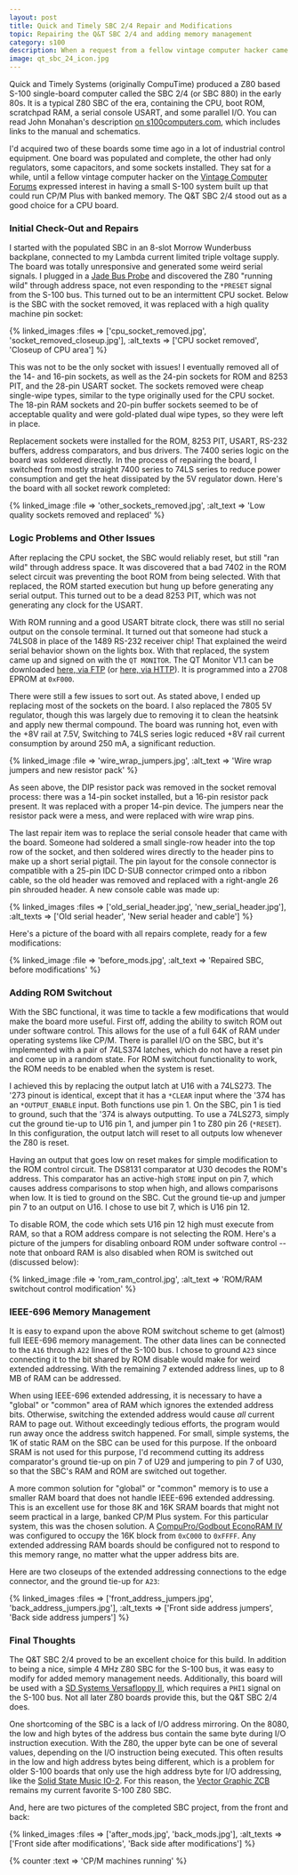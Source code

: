 ```yaml
---
layout: post
title: Quick and Timely SBC 2/4 Repair and Modifications
topic: Repairing the Q&T SBC 2/4 and adding memory management
category: s100
description: When a request from a fellow vintage computer hacker came through for a Z80 based S-100 system capable of running banked CP/M Plus, I chose a Quick and Timely SBC 2/4 as the CPU board, as I had two on hand. In repairing it, I came up with a convenient way to add extended memory management.
image: qt_sbc_24_icon.jpg
---
```


Quick and Timely Systems (originally CompuTime) produced a Z80 based S-100 single-board computer called the SBC 2/4 (or SBC 880) in the early 80s. It is a typical Z80 SBC of the era, containing the CPU, boot ROM, scratchpad RAM, a serial console USART, and some parallel I/O. You can read John Monahan's description [on s100computers.com](http://s100computers.com/Hardware%20Folder/CompuTime/SBC-880/SBC-880.htm), which includes links to the manual and schematics.

I'd acquired two of these boards some time ago in a lot of industrial control equipment. One board was populated and complete, the other had only regulators, some capacitors, and some sockets installed. They sat for a while, until a fellow vintage computer hacker on the [Vintage Computer Forums](http://www.vcfed.org/forum/) expressed interest in having a small S-100 system built up that could run CP/M Plus with banked memory. The Q&T SBC 2/4 stood out as a good choice for a CPU board.

### Initial Check-Out and Repairs

I started with the populated SBC in an 8-slot Morrow Wunderbuss backplane, connected to my Lambda current limited triple voltage supply. The board was totally unresponsive and generated some weird serial signals. I plugged in a [Jade Bus Probe](http://s100computers.com/Hardware%20Folder/Jade/Bus%20Probe/Bus_Probe.htm) and discovered the Z80 "running wild" through address space, not even responding to the `*PRESET` signal from the S-100 bus. This turned out to be an intermittent CPU socket. Below is the SBC with the socket removed, it was replaced with a high quality machine pin socket:

{% linked_images :files => ['cpu_socket_removed.jpg', 'socket_removed_closeup.jpg'], :alt_texts => ['CPU socket removed', 'Closeup of CPU area'] %}

This was not to be the only socket with issues! I eventually removed all of the 14- and 16-pin sockets, as well as the 24-pin sockets for ROM and 8253 PIT, and the 28-pin USART socket. The sockets removed were cheap single-wipe types, similar to the type originally used for the CPU socket. The 18-pin RAM sockets and 20-pin buffer sockets seemed to be of acceptable quality and were gold-plated dual wipe types, so they were left in place.

Replacement sockets were installed for the ROM, 8253 PIT, USART, RS-232 buffers, address comparators, and bus drivers. The 7400 series logic on the board was soldered directly. In the process of repairing the board, I switched from mostly straight 7400 series to 74LS series to reduce power consumption and get the heat dissipated by the 5V regulator down. Here's the board with all socket rework completed:

{% linked_image :file => 'other_sockets_removed.jpg', :alt_text => 'Low quality sockets removed and replaced' %}

### Logic Problems and Other Issues

After replacing the CPU socket, the SBC would reliably reset, but still "ran wild" through address space. It was discovered that a bad 7402 in the ROM select circuit was preventing the boot ROM from being selected. With that replaced, the ROM started execution but hung up before generating any serial output. This turned out to be a dead 8253 PIT, which was not generating any clock for the USART.

With ROM running and a good USART bitrate clock, there was still no serial output on the console terminal. It turned out that someone had stuck a 74LS08 in place of the 1489 RS-232 receiver chip! That explained the weird serial behavior shown on the lights box. With that replaced, the system came up and signed on with the `QT MONITOR`. The QT Monitor V1.1 can be downloaded [here, via FTP](ftp://filedump.glitchwrks.com/rom_dumps/QTMON_1.1_SBC24.HEX) (or [here, via HTTP](http://filedump.glitchwrks.com/rom_dumps/QTMON_1.1_SBC24.HEX)). It is programmed into a 2708 EPROM at `0xF000`.

There were still a few issues to sort out. As stated above, I ended up replacing most of the sockets on the board. I also replaced the 7805 5V regulator, though this was largely due to removing it to clean the heatsink and apply new thermal compound. The board was running hot, even with the +8V rail at 7.5V, Switching to 74LS series logic reduced +8V rail current consumption by around 250 mA, a significant reduction. 

{% linked_image :file => 'wire_wrap_jumpers.jpg', :alt_text => 'Wire wrap jumpers and new resistor pack' %}

As seen above, the DIP resistor pack was removed in the socket removal process: there was a 14-pin socket installed, but a 16-pin resistor pack present. It was replaced with a proper 14-pin device. The jumpers near the resistor pack were a mess, and were replaced with wire wrap pins.

The last repair item was to replace the serial console header that came with the board. Someone had soldered a small single-row header into the top row of the socket, and then soldered wires directly to the header pins to make up a short serial pigtail. The pin layout for the console connector is compatible with a 25-pin IDC D-SUB connector crimped onto a ribbon cable, so the old header was removed and replaced with a right-angle 26 pin shrouded header. A new console cable was made up:

{% linked_images :files => ['old_serial_header.jpg', 'new_serial_header.jpg'], :alt_texts => ['Old serial header', 'New serial header and cable'] %}

Here's a picture of the board with all repairs complete, ready for a few modifications:

{% linked_image :file => 'before_mods.jpg', :alt_text => 'Repaired SBC, before modifications' %}

### Adding ROM Switchout

With the SBC functional, it was time to tackle a few modifications that would make the board more useful. First off, adding the ability to switch ROM out under software control. This allows for the use of a full 64K of RAM under operating systems like CP/M. There is parallel I/O on the SBC, but it's implemented with a pair of 74LS374 latches, which do not have a reset pin and come up in a random state. For ROM switchout functionality to work, the ROM needs to be enabled when the system is reset.

I achieved this by replacing the output latch at U16 with a 74LS273. The '273 pinout is identical, except that it has a `*CLEAR` input where the '374 has an `*OUTPUT_ENABLE` input. Both functions use pin 1. On the SBC, pin 1 is tied to ground, such that the '374 is always outputting. To use a 74LS273, simply cut the ground tie-up to U16 pin 1, and jumper pin 1 to Z80 pin 26 (`*RESET`). In this configuration, the output latch will reset to all outputs low whenever the Z80 is reset.

Having an output that goes low on reset makes for simple modification to the ROM control circuit. The DS8131 comparator at U30 decodes the ROM's address. This comparator has an active-high `STORE` input on pin 7, which causes address comparisons to stop when high, and allows comparisons when low. It is tied to ground on the SBC. Cut the ground tie-up and jumper pin 7 to an output on U16. I chose to use bit 7, which is U16 pin 12.

To disable ROM, the code which sets U16 pin 12 high must execute from RAM, so that a ROM address compare is not selecting the ROM. Here's a picture of the jumpers for disabling onboard ROM under software control -- note that onboard RAM is also disabled when ROM is switched out (discussed below):

{% linked_image :file => 'rom_ram_control.jpg', :alt_text => 'ROM/RAM switchout control modification' %}

### IEEE-696 Memory Management

It is easy to expand upon the above ROM switchout scheme to get (almost) full IEEE-696 memory management. The other data lines can be connected to the `A16` through `A22` lines of the S-100 bus. I chose to ground `A23` since connecting it to the bit shared by ROM disable would make for weird extended addressing. With the remaining 7 extended address lines, up to 8 MB of RAM can be addressed.

When using IEEE-696 extended addressing, it is necessary to have a "global" or "common" area of RAM which ignores the extended address bits. Otherwise, switching the extended address would cause *all* current RAM to page out. Without exceedingly tedious efforts, the program would run away once the address switch happened. For small, simple systems, the 1K of static RAM on the SBC can be used for this purpose. If the onboard SRAM is not used for this purpose, I'd recommend cutting its address comparator's ground tie-up on pin 7 of U29 and jumpering to pin 7 of U30, so that the SBC's RAM and ROM are switched out together.

A more common solution for "global" or "common" memory is to use a smaller RAM board that does not handle IEEE-696 extended addressing. This is an excellent use for those 8K and 16K SRAM boards that might not seem practical in a large, banked CP/M Plus system. For this particular system, this was the chosen solution. A [CompuPro/Godbout EconoRAM IV](http://s100computers.com/Hardware%20Folder/CompuPro/RAM%20Boards/CompuPro%20RAM%20Boards.htm) was configured to occupy the 16K block from `0xC000` to `0xFFFF`. Any extended addressing RAM boards should be configured not to respond to this memory range, no matter what the upper address bits are.

Here are two closeups of the extended addressing connections to the edge connector, and the ground tie-up for `A23`:

{% linked_images :files => ['front_address_jumpers.jpg', 'back_address_jumpers.jpg'], :alt_texts => ['Front side address jumpers', 'Back side address jumpers'] %}

### Final Thoughts

The Q&T SBC 2/4 proved to be an excellent choice for this build. In addition to being a nice, simple 4 MHz Z80 SBC for the S-100 bus, it was easy to modify for added memory management needs. Additionally, this board will be used with a [SD Systems Versafloppy II](http://www.retrotechnology.com/herbs_stuff/s_sd_vfii.html), which requires a `PHI1` signal on the S-100 bus. Not all later Z80 boards provide this, but the Q&T SBC 2/4 does.

One shortcoming of the SBC is a lack of I/O address mirroring. On the 8080, the low and high bytes of the address bus contain the same byte during I/O instruction execution. With the Z80, the upper byte can be one of several values, depending on the I/O instruction being executed. This often results in the low and high address bytes being different, which is a problem for older S-100 boards that only use the high address byte for I/O addressing, like the [Solid State Music IO-2](/2018/07/02/reproducing-the-io2). For this reason, the [Vector Graphic ZCB](http://s100computers.com/Hardware%20Folder/Vector%20Graphic/VG%20ZCB/VG%20ZCB.htm) remains my current favorite S-100 Z80 SBC.

And, here are two pictures of the completed SBC project, from the front and back:

{% linked_images :files => ['after_mods.jpg', 'back_mods.jpg'], :alt_texts => ['Front side after modifications', 'Back side after modifications'] %}

{% counter :text => 'CP/M machines running' %}
